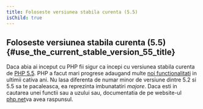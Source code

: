 ```yaml
---
title: Foloseste versiunea stabila curenta (5.5)
isChild: true
---
```


## Foloseste versiunea stabila curenta (5.5) {#use_the_current_stable_version_55_title}

Daca abia ai inceput cu PHP fii sigur ca incepi cu versiunea stabila curenta de [PHP 5.5][php-release]. PHP a facut mari progrese adaugand multe [noi functionalitati](#language_highlights) in ultimii cativa ani. Nu lasa diferenta de numar minor de versiune dintre 5.2 si 5.5 sa te pacaleasca, ea reprezinta imbunatatiri _majore_. Daca esti in cautarea unei functii sau a uzului sau, documentatia de pe website-ul [php.net][php-docs]va avea raspunsul.

[php-release]: http://www.php.net/downloads.php
[php-docs]: http://www.php.net/manual/en/
